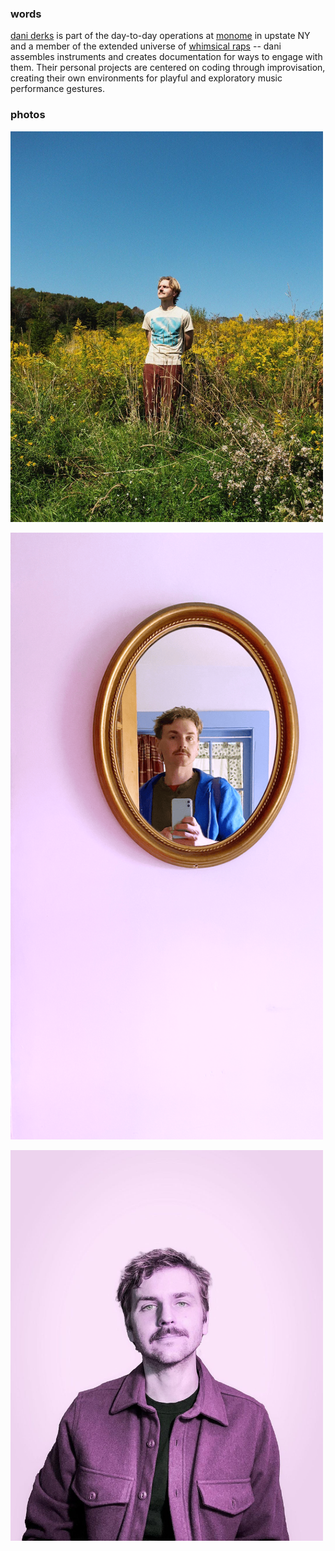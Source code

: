 ### words

[dani derks](https://dndrks.com) is part of the day-to-day operations at [monome](https://monome.org) in upstate NY and a member of the extended universe of [whimsical raps](https://www.whimsicalraps.com) -- dani assembles instruments and creates documentation for ways to engage with them. Their personal projects are centered on coding through improvisation, creating their own environments for playful and exploratory music performance gestures.


### photos

<a href="/images/dndrks-field.jpg" target="_blank"><img src="/images/dndrks-field.jpg" alt="dani derks photo 1" width="500"/></a>

<a href="/images/hq/dndrks.png" target="_blank"><img src="/images/dndrks.png" alt="dani derks photo 2" width="500"/></a>

<a href="/images/dndrks-purple.jpeg" target="_blank"><img src="/images/dndrks-purple.jpeg" alt="dani derks photo 3" width="500"/></a>
